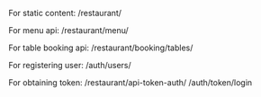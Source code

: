 For static content:
/restaurant/

For menu api:
/restaurant/menu/

For table booking api:
/restaurant/booking/tables/

For registering user:
/auth/users/   

For obtaining token:
/restaurant/api-token-auth/
/auth/token/login
